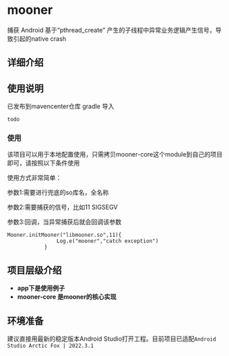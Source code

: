 # mooner
捕获 Android 基于“pthread_create” 产生的子线程中异常业务逻辑产生信号，导致引起的native crash
## 详细介绍


## 使用说明
已发布到mavencenter仓库
gradle 导入
```
todo
```
### 使用
该项目可以用于本地配置使用，只需拷贝mooner-core这个module到自己的项目即可，请按照以下条件使用

使用方式非常简单：

参数1:需要进行兜底的so库名，全名称 

参数2:需要捕获的信号，比如11 SIGSEGV 

参数3:回调，当异常捕获后就会回调该参数


```
Mooner.initMooner("libmooner.so",11){
                Log.e("mooner","catch exception")
            }

```





## 项目层级介绍
* **app下是使用例子**
* **mooner-core 是mooner的核心实现**

## 环境准备
建议直接用最新的稳定版本Android Studio打开工程。目前项目已适配`Android Studio Arctic Fox | 2022.3.1`
### 

